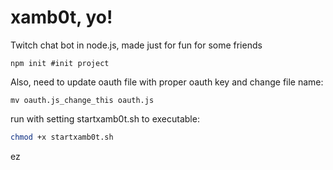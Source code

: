 # xamb0t, yo!

Twitch chat bot in node.js, made just for fun for some friends

```
npm init #init project
```

Also, need to update oauth file with proper oauth key and change file name:
```
mv oauth.js_change_this oauth.js
```


run with setting startxamb0t.sh to executable:

```bash
chmod +x startxamb0t.sh
```

ez
